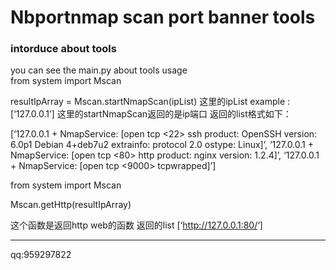 <h1 id="nbportnmap-scan-port-banner-tools"><a name="nbportnmap-scan-port-banner-tools" href="#nbportnmap-scan-port-banner-tools"></a>Nbportnmap scan port banner tools</h1>
<h3 id="intorduce-about-tools"><a name="intorduce-about-tools" href="#intorduce-about-tools"></a>intorduce about tools</h3>
<p>you can see the main.py about tools  usage<br>from system import Mscan</p>
<p>resultIpArray = Mscan.startNmapScan(ipList) 这里的ipList example : [‘127.0.0.1’] 这里的startNmapScan返回的是ip端口 返回的list格式如下：</p>
<p>[‘127.0.0.1 + NmapService: [open tcp <22> ssh product: OpenSSH version: 6.0p1 Debian 4+deb7u2 extrainfo: protocol 2.0 ostype: Linux]’, ‘127.0.0.1 + NmapService: [open tcp <80> http product: nginx version: 1.2.4]’, ‘127.0.0.1 + NmapService: [open tcp <9000> tcpwrapped]’]</p>
<p>from system import Mscan</p>
<p>Mscan.getHttp(resultIpArray)</p>
<p>这个函数是返回http web的函数 返回的list [‘<a href="http://127.0.0.1:80/">http://127.0.0.1:80/</a>‘]</p>
<hr class="section">
<p>qq:959297822</p>

